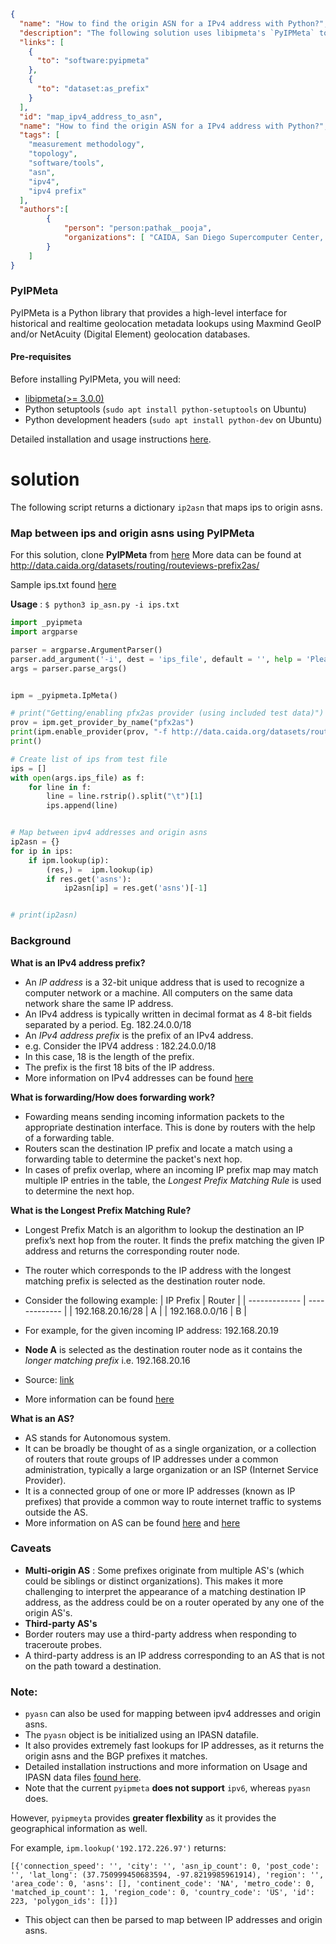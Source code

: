 ~~~json
{
  "name": "How to find the origin ASN for a IPv4 address with Python?",
  "description": "The following solution uses libipmeta's `PyIPMeta` to map between ipv4 addresses and origin asns.",
  "links": [
    {
      "to": "software:pyipmeta"
    },
    {
      "to": "dataset:as_prefix"
    }
  ],
  "id": "map_ipv4_address_to_asn",
  "name": "How to find the origin ASN for a IPv4 address with Python?",
  "tags": [
    "measurement methodology",
    "topology",
    "software/tools",
    "asn",
    "ipv4",
    "ipv4 prefix"
  ],
  "authors":[
        {
            "person": "person:pathak__pooja",
            "organizations": [ "CAIDA, San Diego Supercomputer Center, University of California San Diego" ]
        }
    ]
}
~~~
### PyIPMeta

PyIPMeta is a Python library that provides a high-level interface for historical and realtime geolocation metadata lookups using Maxmind GeoIP and/or NetAcuity (Digital Element) geolocation databases.

#### Pre-requisites

Before installing PyIPMeta, you will need:
- [libipmeta(>= 3.0.0)]( https://github.com/CAIDA/libipmeta)
- Python setuptools (`sudo apt install python-setuptools` on Ubuntu) 
- Python development headers (`sudo apt install python-dev` on Ubuntu)

Detailed installation and usage instructions [here]( https://github.com/CAIDA/pyipmeta ).

# solution #

The following script returns a dictionary `ip2asn` that maps ips to origin asns. 

### Map between ips and origin asns using PyIPMeta

For this solution, clone **PyIPMeta** from [here]( https://github.com/CAIDA/pyipmeta)
More data can be found at http://data.caida.org/datasets/routing/routeviews-prefix2as/

Sample ips.txt found [here]( http://data.caida.org/datasets/topology/ark/ipv4/dns-names/2019/05/dns-names.l7.20190501.txt.gz)

**Usage** : `$ python3 ip_asn.py -i ips.txt`

~~~python
import _pyipmeta 
import argparse

parser = argparse.ArgumentParser()
parser.add_argument('-i', dest = 'ips_file', default = '', help = 'Please enter the file name of the ips file')
args = parser.parse_args()


ipm = _pyipmeta.IpMeta()

# print("Getting/enabling pfx2as provider (using included test data)")
prov = ipm.get_provider_by_name("pfx2as")
print(ipm.enable_provider(prov, "-f http://data.caida.org/datasets/routing/routeviews-prefix2as/2017/03/routeviews-rv2-20170329-0200.pfx2as.gz"))
print()

# Create list of ips from test file 
ips = []
with open(args.ips_file) as f:
    for line in f:
        line = line.rstrip().split("\t")[1]
        ips.append(line)


# Map between ipv4 addresses and origin asns
ip2asn = {}
for ip in ips:
    if ipm.lookup(ip):
        (res,) =  ipm.lookup(ip)
        if res.get('asns'):
            ip2asn[ip] = res.get('asns')[-1]


# print(ip2asn)
~~~

### Background

**What is an IPv4 address prefix?** 
- An *IP address* is a 32-bit unique address that is used to recognize a computer network or a machine. All computers on   the same data network share the same IP address.
- An IPv4 address is typically written in decimal format as 4 8-bit fields separated by a period. Eg. 182.24.0.0/18 
- An *IPv4 address prefix* is the prefix of an IPv4 address. 
- e.g. Consider the IPV4 address : 182.24.0.0/18 
- In this case, 18 is the length of the prefix. 
- The prefix is the first 18 bits of the IP address. 
- More information on IPv4 addresses can be found [here]( https://docs.oracle.com/cd/E19455-01/806-0916/6ja85399u/index.html#:~:text=The%20IPv4%20address%20is%20a,bit%20fields%20separated%20by%20periods )

**What is forwarding/How does forwarding work?** 
- Fowarding means sending incoming information packets to the appropriate destination interface. This is done by routers with the help of a forwarding table. 
- Routers scan the destination IP prefix and locate a match using a forwarding table to determine the packet's next hop. 
- In cases of prefix overlap, where an incoming IP prefix map may match multiple IP entries in the table, the *Longest Prefix Matching Rule* is used to determine the next hop. 

**What is the Longest Prefix Matching Rule?** 
- Longest Prefix Match is an algorithm to lookup the destination an IP prefix’s next hop from the router. 
It finds the prefix matching the given IP address and returns the corresponding router node.
- The router which corresponds to the IP address with the longest matching prefix is selected as the destination router node.
- Consider the following example:
| IP Prefix        |   Router      |
| -------------    | ------------- |
| 192.168.20.16/28 | A             |
| 192.168.0.0/16   | B             |

- For example, for the given incoming IP address:  192.168.20.19 
- **Node A** is selected as the destination router node as it contains the *longer matching prefix* i.e. 192.168.20.16 
- Source: [link]( https://www.lewuathe.com/longest-prefix-match-with-trie-tree.html ) 
- More information can be found [here]( https://www.geeksforgeeks.org/longest-prefix-matching-in-routers/ )
 
**What is an AS?**
- AS stands for Autonomous system.
- It can be broadly be thought of as a single organization, or a collection of routers that route groups of IP addresses under a common administration, typically a large organization or an ISP (Internet Service Provider). 
- It is a connected group of one or more IP addresses (known as IP prefixes) that provide a common way to route internet traffic to systems outside the AS.
- More information on AS can be found [here]( https://www.cs.rutgers.edu/~pxk/352/notes/autonomous_systems.html) and [here](https://www.caida.org/publications/presentations/2016/as_intro_topology_wind/as_intro_topology_wind.pdf)

### Caveats
- **Multi-origin AS** : Some prefixes originate from multiple AS's (which could be siblings or distinct organizations).
This makes it more challenging to interpret the appearance of a matching destination IP address, as the address could be on a router operated by any one of the origin AS's.  
- **Third-party AS's** 
- Border routers may use a third-party address when responding to traceroute probes. 
- A third-party address is an IP address corresponding to an AS that is not on the path toward a destination.

### Note:
- `pyasn` can also be used for mapping between ipv4 addresses and origin asns.
- The `pyasn` object is be initialized using an IPASN datafile. 
- It also provides extremely fast lookups for IP addresses, as it returns the origin asns and the BGP prefixes it matches.
- Detailed installation instructions and more information on Usage and IPASN data files [found here]( https://github.com/hadiasghari/pyasn ).
- Note that the current `pyipmeta` **does not support** `ipv6`, whereas `pyasn` does. 

However, `pyipmeyta` provides **greater flexbility** as it provides the geographical information as well. 

For example, `ipm.lookup('192.172.226.97')` returns:

`[{'connection_speed': '', 'city': '', 'asn_ip_count': 0, 'post_code': '', 'lat_long': (37.750999450683594, -97.8219985961914), 'region': '', 'area_code': 0, 'asns': [], 'continent_code': 'NA', 'metro_code': 0, 'matched_ip_count': 1, 'region_code': 0, 'country_code': 'US', 'id': 223, 'polygon_ids': []}]`

- This object can then be parsed to map between IP addresses and origin asns. 

